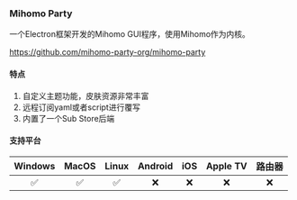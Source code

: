 ### Mihomo Party

一个Electron框架开发的Mihomo GUI程序，使用Mihomo作为内核。

<Embed>https://github.com/mihomo-party-org/mihomo-party</Embed>

#### 特点

1. 自定义主题功能，皮肤资源非常丰富
2. 远程订阅yaml或者script进行覆写
3. 内置了一个Sub Store后端

#### 支持平台

| Windows | MacOS | Linux | Android | iOS | Apple TV | 路由器 |
| :---: | :---: | :---: | :---: | :---: | :---: | :---: |
| :white_check_mark: | :white_check_mark: | :white_check_mark: | :x: | :x: | :x: | :x: |
